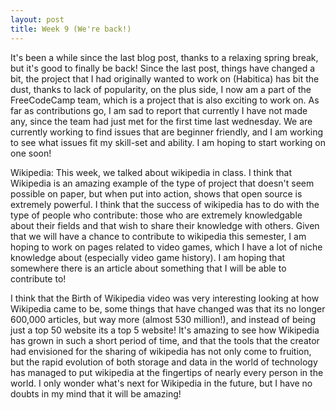 ```yaml
---
layout: post
title: Week 9 (We're back!)
---
```


It's been a while since the last blog post, thanks to a relaxing spring break, but it's good to finally be back! Since the last post, things have changed a bit, the project that I had originally wanted to work on (Habitica) has bit the dust, thanks to lack of popularity, on the plus side, I now am a part of the FreeCodeCamp team, which is a project that is also exciting to work on. As far as contributions go, I am sad to report that currently I have not made any, since the team had just met for the first time last wednesday. We are currently working to find issues that are beginner friendly, and I am working to see what issues fit my skill-set and ability. I am hoping to start working on one soon!

Wikipedia: This week, we talked about wikipedia in class. I think that Wikipedia is an amazing example of the type of project that doesn't seem possible on paper, but when put into action, shows that open source is extremely powerful. I think that the success of wikipedia has to do with the type of people who contribute: those who are extremely knowledgable about their fields and that wish to share their knowledge with others. Given that we will have a chance to contribute to wikipedia this semester, I am hoping to work on pages related to video games, which I have a lot of niche knowledge about (especially video game history). I am hoping that somewhere there is an article about something that I will be able to contribute to! 

I think that the Birth of Wikipedia video was very interesting looking at how Wikipedia came to be, some things that have changed was that its no longer 600,000 articles, but way more (almost 530 million!), and instead of being just a top 50 website its a top 5 website! It's amazing to see how Wikipedia has grown in such a short period of time, and that the tools that the creator had envisioned for the sharing of wikipedia has not only come to fruition, but the rapid evolution of both storage and data in the world of technology has managed to put wikipedia at the fingertips of nearly every person in the world. I only wonder what's next for Wikipedia in the future, but I have no doubts in my mind that it will be amazing!
